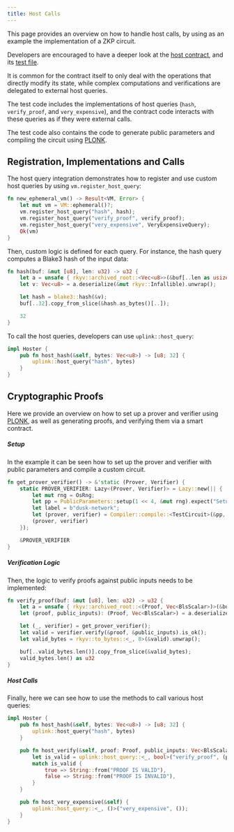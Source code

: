 ```yaml
---
title: Host Calls
---
```


This page provides an overview on how to handle host calls, by using as an example the implementation of a ZKP circuit.

Developers are encouraged to have a deeper look at the <a href="https://github.com/dusk-network/piecrust/blob/main/contracts/host/src/lib.rs" target="_blank">host contract</a>, and its <a href="https://github.com/dusk-network/piecrust/blob/main/piecrust/tests/host.rs" target="_blank">test file</a>.


It is common for the contract itself to only deal with the operations that directly modify its state, while complex computations and verifications are delegated to external host queries.

The test code includes the implementations of host queries (`hash`, `verify_proof`, and `very_expensive`), and the contract code interacts with these queries as if they were external calls.

The test code also contains the code to generate public parameters and compiling the circuit using <a href="https://github.com/dusk-network/plonk" target="_blank"> PLONK</a>.

## Registration, Implementations and Calls

The host query integration demonstrates how to register and use custom host queries by using `vm.register_host_query`:

```rust
fn new_ephemeral_vm() -> Result<VM, Error> {
    let mut vm = VM::ephemeral()?;
    vm.register_host_query("hash", hash);
    vm.register_host_query("verify_proof", verify_proof);
    vm.register_host_query("very_expensive", VeryExpensiveQuery);
    Ok(vm)
}
```

Then, custom logic is defined for each query. For instance, the hash query computes a Blake3 hash of the input data:

```rust
fn hash(buf: &mut [u8], len: u32) -> u32 {
    let a = unsafe { rkyv::archived_root::<Vec<u8>>(&buf[..len as usize]) };
    let v: Vec<u8> = a.deserialize(&mut rkyv::Infallible).unwrap();

    let hash = blake3::hash(&v);
    buf[..32].copy_from_slice(&hash.as_bytes()[..]);

    32
}
```

To call the host queries, developers can use `uplink::host_query`:

```rust
impl Hoster {
    pub fn host_hash(&self, bytes: Vec<u8>) -> [u8; 32] {
        uplink::host_query("hash", bytes)
    }
}
```

## Cryptographic Proofs

Here we provide an overview on how to set up a prover and verifier using <a href="https://github.com/dusk-network/plonk" target="_blank"> PLONK</a>, as well as generating proofs, and verifying them via a smart contract.

##### Setup

In the example it can be seen how to set up the prover and verifier with public parameters and compile a custom circuit.

```rust
fn get_prover_verifier() -> &'static (Prover, Verifier) {
    static PROVER_VERIFIER: Lazy<(Prover, Verifier)> = Lazy::new(|| {
        let mut rng = OsRng;
        let pp = PublicParameters::setup(1 << 4, &mut rng).expect("Setup should succeed");
        let label = b"dusk-network";
        let (prover, verifier) = Compiler::compile::<TestCircuit>(&pp, label).expect("Compile should succeed");
        (prover, verifier)
    });

    &PROVER_VERIFIER
}
```

##### Verification Logic

Then, the logic to verify proofs against public inputs needs to be implemented:

```rust
fn verify_proof(buf: &mut [u8], len: u32) -> u32 {
    let a = unsafe { rkyv::archived_root::<(Proof, Vec<BlsScalar>)>(&buf[..len as usize]) };
    let (proof, public_inputs): (Proof, Vec<BlsScalar>) = a.deserialize(&mut rkyv::Infallible).unwrap();

    let (_, verifier) = get_prover_verifier();
    let valid = verifier.verify(&proof, &public_inputs).is_ok();
    let valid_bytes = rkyv::to_bytes::<_, 8>(&valid).unwrap();

    buf[..valid_bytes.len()].copy_from_slice(&valid_bytes);
    valid_bytes.len() as u32
}
```

##### Host Calls

Finally, here we can see how to use the methods to call various host queries:

```rust
impl Hoster {
    pub fn host_hash(&self, bytes: Vec<u8>) -> [u8; 32] {
        uplink::host_query("hash", bytes)
    }

    pub fn host_verify(&self, proof: Proof, public_inputs: Vec<BlsScalar>) -> String {
        let is_valid = uplink::host_query::<_, bool>("verify_proof", (proof, public_inputs));
        match is_valid {
            true => String::from("PROOF IS VALID"),
            false => String::from("PROOF IS INVALID"),
        }
    }

    pub fn host_very_expensive(&self) {
        uplink::host_query::<_, ()>("very_expensive", ());
    }
}
```

